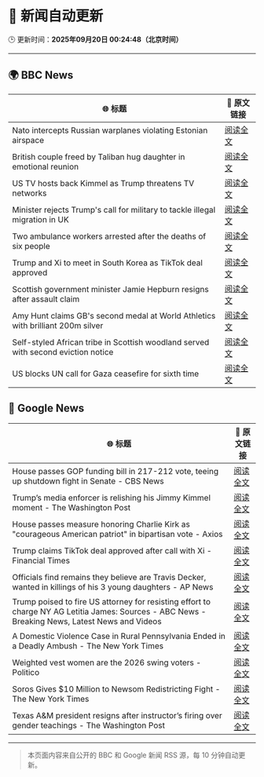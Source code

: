 # 🧠 新闻自动更新

🕒 更新时间：**2025年09月20日 00:24:48（北京时间）**

---

## 🌍 BBC News

| 🌐 标题 | 🔗 原文链接 |
|--------|-------------|
| Nato intercepts Russian warplanes violating Estonian airspace | [阅读全文](https://www.bbc.com/news/articles/czrp6p5mj3zo?at_medium=RSS&at_campaign=rss) |
| British couple freed by Taliban hug daughter in emotional reunion | [阅读全文](https://www.bbc.com/news/articles/c0q7l8ewj0wo?at_medium=RSS&at_campaign=rss) |
| US TV hosts back Kimmel as Trump threatens TV networks | [阅读全文](https://www.bbc.com/news/articles/clyxjve3pe2o?at_medium=RSS&at_campaign=rss) |
| Minister rejects Trump's call for military to tackle illegal migration in UK | [阅读全文](https://www.bbc.com/news/articles/c04qre9l0v3o?at_medium=RSS&at_campaign=rss) |
| Two ambulance workers arrested after the deaths of six people | [阅读全文](https://www.bbc.com/news/articles/cvgvnvnm0vro?at_medium=RSS&at_campaign=rss) |
| Trump and Xi to meet in South Korea as TikTok deal approved | [阅读全文](https://www.bbc.com/news/articles/c4g7l7yl832o?at_medium=RSS&at_campaign=rss) |
| Scottish government minister Jamie Hepburn resigns after assault claim | [阅读全文](https://www.bbc.com/news/articles/ceq2y0npj32o?at_medium=RSS&at_campaign=rss) |
| Amy Hunt claims GB's second medal at World Athletics with brilliant 200m silver | [阅读全文](https://www.bbc.com/sport/athletics/articles/c701x1wn5rno?at_medium=RSS&at_campaign=rss) |
| Self-styled African tribe in Scottish woodland served with second eviction notice | [阅读全文](https://www.bbc.com/news/articles/cd9yjkngyklo?at_medium=RSS&at_campaign=rss) |
| US blocks UN call for Gaza ceasefire for sixth time | [阅读全文](https://www.bbc.com/news/articles/ce3yj41083no?at_medium=RSS&at_campaign=rss) |

## 📰 Google News

| 🌐 标题 | 🔗 原文链接 |
|--------|-------------|
| House passes GOP funding bill in 217-212 vote, teeing up shutdown fight in Senate - CBS News | [阅读全文](https://news.google.com/rss/articles/CBMibEFVX3lxTE9odkpsM0hwUVBSSnVVUl95Z2gzeFJEODdrNGV6S1BPNll1VlZuZ2F5SF9LY1ZJTVh3WHRvZUtYRzAwdEp3SVRpWDd5RVZwa2lROEtRd3piMFc2TElkMGJzYWwwVHVidzQ1RTlVcNIBckFVX3lxTFAyNWRNeXNlVlh2bDlsRnhISUM4TktaX1ZTNFlXNThjV0VjRnNtZENVYkNSNW1vcWJxR0hTMzQ1MXBEbndaZUFZY3FYeEZFMnk1TUdRRHJWQl93NFdFU2c3Y3ZFYjlmdFZwdjZKZEU3aTdsZw?oc=5) |
| Trump’s media enforcer is relishing his Jimmy Kimmel moment - The Washington Post | [阅读全文](https://news.google.com/rss/articles/CBMirwFBVV95cUxPcmZlMXJvTWhzMUN3UVdxVEdWZldwRE1ialZQX2RSeGlKSlB2SVg2SlJ6ZXFIaWc0dUVic2RxQUVMUW9rY19RZ28tY0k4RmJTSXNaNW10aEVNdUtQTENWN2M3UXZ5WW5FVnNicXY5TmgxRlc0V2RzMk5hNFZBTlVfaVBJQzZ2MDRNWURLMEp3TzFqNm8xb2txVUY3c3FBUHJuRVIyazRmbDFOYm9LdmdZ?oc=5) |
| House passes measure honoring Charlie Kirk as "courageous American patriot" in bipartisan vote - Axios | [阅读全文](https://news.google.com/rss/articles/CBMihAFBVV95cUxOY2h2TXJQdG1SZzhSOXN1UVRmVXFLZlNzeVZiWDBSS1ZIYXhCeG8ybW44WURtQWpDRU83X1o5SVRFY2F2UVFnSWx6TXB6aC1YZ1J3Ylc4b0ttcHl2OTFaX1pqcXAyY0pXWk1kNlZhZVB0cUdOMm83QUVqTmJvQnl2a1lBZWM?oc=5) |
| Trump claims TikTok deal approved after call with Xi - Financial Times | [阅读全文](https://news.google.com/rss/articles/CBMicEFVX3lxTE5GZkl2TWIzMHA1cnVsNWE1bW5Ha290eUJtNzVWRWdyRHdxQy1iOGRIUTdFdzliUTlIb0d4eEo1aEJocEs1OUx4Zm9jRUZzSXM5X3lXamRIUk92SmRmcEVkVVc5Qll4azh0V0YxSUkzWFQ?oc=5) |
| Officials find remains they believe are Travis Decker, wanted in killings of his 3 young daughters - AP News | [阅读全文](https://news.google.com/rss/articles/CBMirAFBVV95cUxNQndwZl9Ib1o5V2tCM3I0eU50dDN1SnNabjQ4U2E4YWRSZjZtRjR2QllUUmJlOWQ2U3FVRnBRcXg0ZldOa3hjMjFhMTJhaGlFamppc0h0dENMeGtoNkRtaGV2Qm9OekxHaWpadmRzeGl1VjNZQmVyM0pSSEdHdjVaTmJib2RjWG84MVQ2UEpfcF9xWG9IbnI2dm42eXFsRnRkTjlIbTh0eHo2eUVs?oc=5) |
| Trump poised to fire US attorney for resisting effort to charge NY AG Letitia James: Sources - ABC News - Breaking News, Latest News and Videos | [阅读全文](https://news.google.com/rss/articles/CBMinwFBVV95cUxNYjFUR0ZpakhnRHFmcF9RX0p6YWFGQlQtMWR0UXpUeVNXUE02SUtrVXZFbVBiaTJET092Rnp3Z3JsM2kyQ2M2REN3bHdDVnN5Nkl3Tm4xNXZpU1BFRkE5VVRQUC14U3l5OEU5WGstSHNrS2YxdGdDN29SaEtJaXZ2d3B3M2ZkLTBDRWJvZTZ6dndxT2xLR2dlOE9MVm5yUjDSAaQBQVVfeXFMUG9NdzFNdlhNQTg1VVk2b2JOSmxyOXIwdjJVRVo5dHVvTDk1V3N5dGhONGxIdElJSWhBQm9XM1R1bUVCNm9VMnZpbWttc0tNaV9DLXcwekJMMVNjZFhRSlZKdUVKaGpfLWJNLWowOGhOYVpoTmlOeFJtWnNqTkU4Wldhc1JXVnNHOVpudWxLWThCY29Ra2pFa2tzZmhaU3c2Y3BFRks?oc=5) |
| A Domestic Violence Case in Rural Pennsylvania Ended in a Deadly Ambush - The New York Times | [阅读全文](https://news.google.com/rss/articles/CBMihgFBVV95cUxPQkN1UWx4YzlOaHBxNmtNeUtHTTRDYVJ5UzFycXRkVnNicHZwNUYxVXhGUndraVljUUlPdmdFZkN5N2lLQ0RtUW9XR0ZTMzEtOGtjdHVSa09yMEtXQXMyakJ6TlowVE5kM3FpaTFPRE9VS2pGazA5enRpRW1DdkUwZElLMHlkQQ?oc=5) |
| Weighted vest women are the 2026 swing voters - Politico | [阅读全文](https://news.google.com/rss/articles/CBMimwFBVV95cUxNRkV6RkpTaEltRVFrX3pULTJVSFk2bUcya0RtQkhZNTF5eE1ocnRKeFYxVE9ha2d2blkxZ0xtcEFwWUdkOEZDWC1zSm1FV2JGVVIwZXlhbklfdXc0VDZXMjBTd0FWSFpuanp1UUhfUlJrTmgxRlJPVDNWWW40ZmRMbUJfSHk1aUYzaVAydUg5TTFrTnczMUZqVFVDZw?oc=5) |
| Soros Gives $10 Million to Newsom Redistricting Fight - The New York Times | [阅读全文](https://news.google.com/rss/articles/CBMiowFBVV95cUxNSkNtUUZHUG9NREd1ekNVMUczT0JxUzdTN05LUm9yanc4SS1SQWw0VGNCcDVPWnZpNHV3SF9pU2lzcGRmcHMzSDk0d1J4dno2VGF1T0dqRTdEamM5VlhwX3NwekxITEEtNW1HcTRXZDhWUUxfUXZJZzU2RXJGYUZkdUdlUW53a1k3VlpCcEZ0SXBjZm5qSTkwMUJkSEhCNDB6WmtB?oc=5) |
| Texas A&M president resigns after instructor’s firing over gender teachings - The Washington Post | [阅读全文](https://news.google.com/rss/articles/CBMilwFBVV95cUxQRFV5ZXdfUmF5RWlVVlZCODRrZWl1RFNFS0g1WmZiaEpFUkZrZUVkUjdlRGxYX0hwSHRjVVdOM3hHaE51RkhJNjg5dk01dWRlNW1YSFFoZjh2NURVZmdfNjlTYmFESV92d3VsX0NYNEY5c1pDWlowczBlU0pWNHFFS0pNeUdSOTMtX0phbk9IS21kSzV1Vkhj?oc=5) |

---
> 本页面内容来自公开的 BBC 和 Google 新闻 RSS 源，每 10 分钟自动更新。